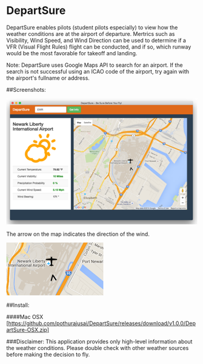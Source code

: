 # DepartSure

DepartSure enables pilots (student pilots especially) to view how the weather conditions are at the airport of departure. Mertrics such as Visibility, Wind Speed, and Wind Direction can be used to determine if a VFR (Visual Flight Rules) flight can be conducted, and if so, which runway would be the most favorable for takeoff and landing. 

Note: DepartSure uses Google Maps API to search for an airport. If the search is not successful using an ICAO code of the airport, try again with the airport's fullname or address.

##Screenshots:

![alt tag](https://github.com/pothurajusai/DepartSure/blob/master/DepartSureScreenshot.png)


The arrow on the map indicates the direction of the wind. 

![alt tag](https://github.com/pothurajusai/DepartSure/blob/master/DepartSureArrow.png)


##Install:

####Mac OSX 
  [https://github.com/pothurajusai/DepartSure/releases/download/v1.0.0/DepartSure-OSX.zip]

###Disclaimer: 
This application provides only high-level information about the weather conditions. Please double check with other weather sources before making the decision to fly.
